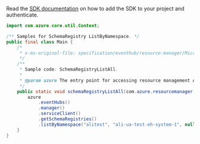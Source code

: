 Read the [SDK documentation](https://github.com/Azure/azure-sdk-for-java/blob/azure-resourcemanager_2.11.0/sdk/resourcemanager/azure-resourcemanager/README.md) on how to add the SDK to your project and authenticate.

```java
import com.azure.core.util.Context;

/** Samples for SchemaRegistry ListByNamespace. */
public final class Main {
    /*
     * x-ms-original-file: specification/eventhub/resource-manager/Microsoft.EventHub/stable/2021-11-01/examples/SchemaRegistry/SchemaRegistryListByNamespace.json
     */
    /**
     * Sample code: SchemaRegistryListAll.
     *
     * @param azure The entry point for accessing resource management APIs in Azure.
     */
    public static void schemaRegistryListAll(com.azure.resourcemanager.AzureResourceManager azure) {
        azure
            .eventHubs()
            .manager()
            .serviceClient()
            .getSchemaRegistries()
            .listByNamespace("alitest", "ali-ua-test-eh-system-1", null, null, Context.NONE);
    }
}
```
